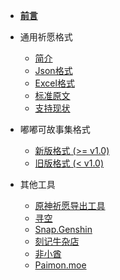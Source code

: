 - [**前言**](wish-log-formats/ "祈愿格式库 - 前言")

- 通用祈愿格式
  - [简介](wish-log-formats/universal-format/intro.md "通用祈愿格式 - 简介")
  - [Json格式](wish-log-formats/universal-format/json.md "通用祈愿格式 - Json格式")
  - [Excel格式](wish-log-formats/universal-format/excel.md "通用祈愿格式 - Excel格式")
  - [标准原文](wish-log-formats/universal-format/uigf-standard.md "通用祈愿格式 - 标准原文")
  - [支持现状](wish-log-formats/universal-format/support-status.md "通用祈愿格式 - 支持现状")

- 嘟嘟可故事集格式
  - [新版格式 (>= v1.0)](wish-log-formats/dodoco-tales/standard.md "嘟嘟可故事集本地储存格式")
  - [旧版格式 (< v1.0)](wish-log-formats/dodoco-tales/legacy.md "嘟嘟可故事集遗留储存格式")

- 其他工具
  - [原神祈愿导出工具](wish-log-formats/others/genshin-wish-export.md)
  - [寻空](wish-log-formats/others/xunkong.md)
  - [Snap.Genshin](wish-log-formats/others/snap-genshin.md)
  - [刻记牛杂店](wish-log-formats/others/keqingniuza.md)
  - [非小酋](wish-log-formats/others/feixiaoqiu.md)
  - [Paimon.moe](wish-log-formats/others/paimon-moe.md)

